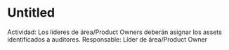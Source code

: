 # Untitled

Actividad: Los líderes de área/Product Owners deberán asignar los assets identificados a auditores.
Responsable: Líder de área/Product Owner